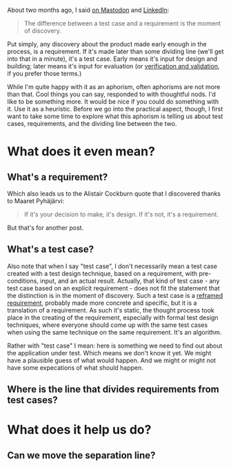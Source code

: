 <!--
.. title: The difference between a test case and a requirement is the moment of discovery
.. slug: the-difference-between-a-test-case-and-a-requirement-is-the-moment-of-discovery
.. date: 2024-04-27
.. category: 
.. tags: 
.. type: text
-->

About two months ago, I said [on Mastodon](https://chaos.social/@joeposaurus/111963169048720039) and [LinkedIn](https://www.linkedin.com/posts/joepschuurkes_the-difference-between-a-test-case-and-a-activity-7165642850334945281-r5Di?utm_source=share&utm_medium=member_android):

> The difference between a test case and a requirement is the moment of discovery.

Put simply, any discovery about the product made early enough in the process, is a requirement. If it's made later than some dividing line (we'll get into that in a minute), it's a test case. Early means it's input for design and building; later means it's input for evaluation (or [verification and validation](link://slug/three-arguments-against-the-verification-validation-dichotomy/), if you prefer those terms.)

While I'm quite happy with it as an aphorism, often aphorisms are not more than that. Cool things you can say, responded to with thoughtful nods. I'd like to be something more. It would be nice if you could do something with it. Use it as a heuristic. Before we go into the practical aspect, though, I first want to take some time to explore what this aphorism is telling us about test cases, requirements, and the dividing line between the two.

<!-- TEASER_END -->

# What does it even mean?

## What's a requirement?

Which also leads us to the Alistair Cockburn quote that I discovered thanks to Maaret Pyhäjärvi:

> If it's your decision to make, it's design. If it's not, it's a requirement.

But that's for another post.

## What's a test case?

Also note that when I say "test case", I don't necessarily mean a test case created with a test design technique, based on a requirement, with pre-conditions, input, and an actual result. Actually, that kind of test case - any test case based on an explicit requirement - does not fit the statement that the distinction is in the moment of discovery. Such a test case is a [reframed requirement](link://slug/the-test-case-an-epistemological-deconstruction), probably made more concrete and specific, but it is a translation of a requirement. As such it's static, the thought process took place in the creating of the requirement, especially with formal test design techniques, where everyone should come up with the same test cases when using the same technique on the same requirement. It's an algorithm.

Rather with "test case" I mean: here is something we need to find out about the application under test. Which means we don't know it yet. We might have a plausible guess of what would happen. And we might or might not have some expecations of what should happen.


## Where is the line that divides requirements from test cases?


# What does it help us do?

## Can we move the separation line?